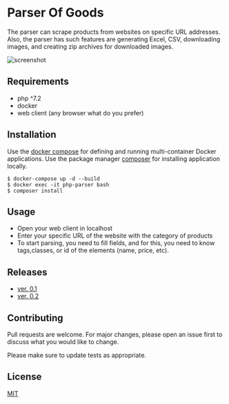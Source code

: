 # Parser Of Goods

The parser can scrape products from websites on specific URL addresses.
Also, the parser has such features are generating Excel, CSV,
downloading images, and creating zip archives for downloaded images.

![screenshot](src/assets/images/parser_v0.1_6.png)

## Requirements

- php ^7.2
- docker
- web client (any browser what do you prefer)

## Installation

Use the [docker compose](https://docs.docker.com/compose/install/) for defining and running multi-container Docker applications.
Use the package manager [composer](https://getcomposer.org/) for installing application locally.

```
$ docker-compose up -d --build
$ docker exec -it php-parser bash
$ composer install
```

## Usage

- Open your web client in localhost
- Enter your specific URL of the website with the category of products
- To start parsing, you need to fill fields, and for this, you need to
know tags,classes, or id of the elements (name, price, etc).

## Releases

* [ver. 0.1](https://github.com/Nebado/parser-of-goods/releases/tag/0.1)
* [ver. 0.2](https://github.com/Nebado/parser-of-goods/releases/tag/0.2)

## Contributing
Pull requests are welcome. For major changes, please open an issue first to discuss what you would like to change.

Please make sure to update tests as appropriate.

## License
[MIT](LICENSE)
